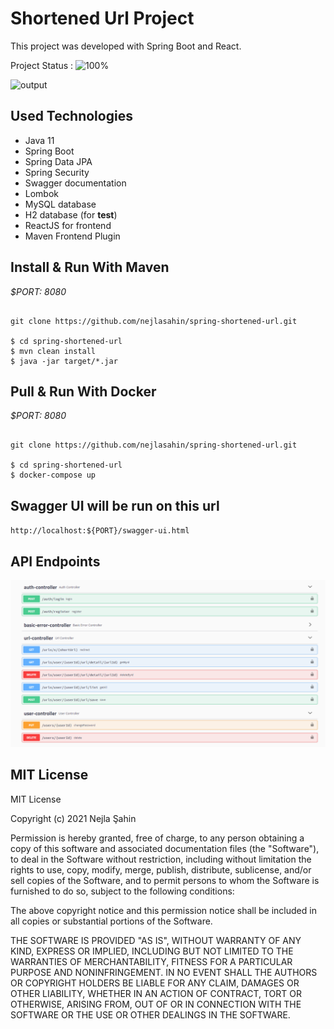 # Shortened Url Project
This project was developed with Spring Boot and React.

Project Status : ![100%](https://progress-bar.dev/100)

![output](./docs/output.gif)

## Used Technologies

- Java 11
- Spring Boot
- Spring Data JPA
- Spring Security
- Swagger documentation
- Lombok
- MySQL database
- H2 database (for **test**)
- ReactJS for frontend
- Maven Frontend Plugin

## Install & Run With Maven

*$PORT: 8080*

```ssh

git clone https://github.com/nejlasahin/spring-shortened-url.git

$ cd spring-shortened-url
$ mvn clean install
$ java -jar target/*.jar

```

## Pull & Run With Docker

*$PORT: 8080*

```ssh

git clone https://github.com/nejlasahin/spring-shortened-url.git

$ cd spring-shortened-url
$ docker-compose up

```

## Swagger UI will be run on this url

`http://localhost:${PORT}/swagger-ui.html`

## API Endpoints

![endpoints](./docs/endpoints.png)

## MIT License

MIT License

Copyright (c) 2021 Nejla Şahin

Permission is hereby granted, free of charge, to any person obtaining a copy
of this software and associated documentation files (the "Software"), to deal
in the Software without restriction, including without limitation the rights
to use, copy, modify, merge, publish, distribute, sublicense, and/or sell
copies of the Software, and to permit persons to whom the Software is
furnished to do so, subject to the following conditions:

The above copyright notice and this permission notice shall be included in all
copies or substantial portions of the Software.

THE SOFTWARE IS PROVIDED "AS IS", WITHOUT WARRANTY OF ANY KIND, EXPRESS OR
IMPLIED, INCLUDING BUT NOT LIMITED TO THE WARRANTIES OF MERCHANTABILITY,
FITNESS FOR A PARTICULAR PURPOSE AND NONINFRINGEMENT. IN NO EVENT SHALL THE
AUTHORS OR COPYRIGHT HOLDERS BE LIABLE FOR ANY CLAIM, DAMAGES OR OTHER
LIABILITY, WHETHER IN AN ACTION OF CONTRACT, TORT OR OTHERWISE, ARISING FROM,
OUT OF OR IN CONNECTION WITH THE SOFTWARE OR THE USE OR OTHER DEALINGS IN THE
SOFTWARE.
